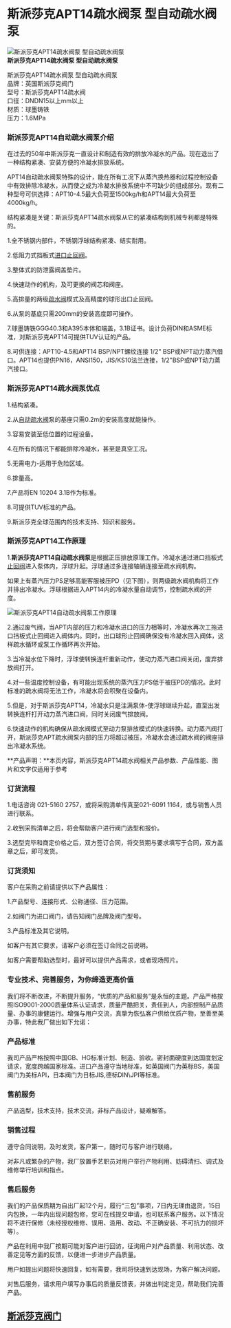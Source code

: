 
# 斯派莎克APT14疏水阀泵 型自动疏水阀泵

![斯派莎克APT14疏水阀泵 型自动疏水阀泵](/uploads/allimg/140621/1-1406211QP70-L.jpg)  
**斯派莎克APT14疏水阀泵 型自动疏水阀泵**

斯派莎克APT14疏水阀泵 型自动疏水阀泵  
品牌：英国斯派莎克阀门  
型号：斯派莎克APT14疏水阀  
口径：DNDN15以上mm以上  
材质：球墨铸铁  
压力：1.6MPa

### 斯派莎克APT14自动疏水阀泵介绍

在过去的50年中斯派莎克一直设计和制造有效的排放冷凝水的产品。现在退出了一种结构紧凑、安装方便的冷凝水排放系统。

APT14自动疏水阀泵特殊的设计，能在所有工况下从蒸汽换热器和过程控制设备中有效排除冷凝水，从而使之成为冷凝水排放系统中不可缺少的组成部分。现有二种型号可供选择：APT10-4.5最大负荷至1500kg/h和APT14最大负荷至4000kg/h。

结构紧凑是关键：斯派莎克APT14疏水阀泵从它的紧凑结构到机械专利都是特殊的。

1.全不锈钢内部件，不锈钢浮球结构紧凑、结实耐用。

2.低阻力式挡板式[进口止回阀](#)。

3.整体式的防泄露阀盖垫片。

4.快速动作的机构，及可更换的阀芯和阀座。

5.高排量的两级[疏水阀](#)模式及高精度的球形出口止回阀。

6.从泵的基底只需200mm的安装高度即可操作。

7.球墨铸铁GGG40.3和A395本体和端盖，3.1B证书。设计负荷DIN和ASME标准，对斯派莎克APT14可提供TUV认证的产品。

8.可供连接：APT10-4.5和APT14 BSP/NPT螺纹连接 1/2" BSP或NPT动力蒸汽借口。APT14也提供PN16，ANSI150，JIS/KS10法兰连接，1/2"BSP或NPT动力蒸汽接口。

### 斯派莎克APT14疏水阀泵优点

1.结构紧凑。

2.从[自动疏水阀](#)泵的基座只需0.2m的安装高度就能操作。

3.容易安装至低位置的过程设备。

4.在所有的情况下都能排除冷凝水，甚至是真空工况。

5.无需电力-适用于危险区域。

6.排量高。

7.产品将EN 10204 3.1B作为标准。

8.可提供TUV标准的产品。

9.斯派莎克全球范围内的技术支持、知识和服务。

### 斯派莎克APT14工作原理

1.**斯派莎克APT14自动疏水阀泵**是根据正压排放原理工作。冷凝水通过进口挡板式[止回阀](#)进入泵体内，浮球升起。浮球通过多连接轴销连接至疏水阀机构。

如果上有蒸汽压力PS足够高能客服被压PD（见下图），则两级疏水阀机构将工作并排出冷凝水。浮球根据进入APT14内的冷凝水量自动调节，控制疏水阀的开度。

![斯派莎克APT14自动疏水阀泵工作原理](/uploads/allimg/140621/1-1406211RZ35C.jpg)

2.通过废气阀，当APT内部的压力和冷凝水进口的压力相等时，冷凝水再次工拖进口挡板式止回阀进入阀体内。同时，出口球形止回阀确保没有冷凝水回入阀体，这样疏水循环或泵工作循环再次开始。

3.当冷凝水位下降时，浮球使转换连杆重新动作，使动力蒸汽进口阀关闭，废弃排放阀打开。

4.对一些温度控制设备，有可能出现系统的蒸汽压力PS低于被压PD的情况。此时标准的疏水阀将无法工作，冷凝水将会积聚在设备内。

5.但是，对于斯派莎克APT14，冷凝水只是注满泵体-使浮球继续升起，直至出发转换连杆打开动力蒸汽进口阀，同时关闭废气排放阀。

6.快速动作的机构确保从疏水阀模式至动力泵排放模式的快速转换。动力蒸汽阀打开，斯派莎克APT疏水阀泵内部的压力将超过被压，冷凝水会通过疏水阀的阀座排出冷凝水系统。

**产品声明：**本页内容，斯派莎克APT14疏水阀相关产品参数、产品性能、图片和文字仅适用于参考

### 订货流程

1.电话咨询 021-5160 2757，或将采购清单传真至021-6091 1164，或与销售人员进行联系。

2.收到采购清单之后，将会帮助客户进行阀门选型和报价。

3.选型完毕和商定价格之后，双方签订合同，将交货期与要求填写于合同，双方盖章之后，即可发货。

### 订货须知

客户在采购之前请提供以下产品属性：

1.产品型号、连接形式、公称通径、压力范围。

2.如阀门为进口阀门，请告知阀门品牌及阀门型号。

3.产品标准及其它说明。

如客户有其它要求，请客户必须在签订合同之前说明。

如客户需要帮助选型时，最好可以提供产品需求，或者现场照片。

### 专业技术、完善服务，为你缔造更高价值

我们将不断改进，不断提升服务，“优质的产品和服务”是永恒的主题。产品严格按照ISO9001-2000质量体系认证请求，质量严酷把关，责任到人，内部控制产品质量、办事的康健运行。增强与用户交流，真挚为恢弘客户供给优质产物，至善至美办事，特此我厂做出如下允诺：

### 产品标准

我司产品严格按照中国GB、HG标准计划、制造、验收。密封面硬度到达国度划定请求，宽度跨越国家标准。进口产品遵守当地标准，如英国阀门为英标BS，美国阀门为美标API，日本阀门为日标JIS,德标DIN\\JPI等标准。

### 售前服务

产品选型，技术支持，技术交流，非标产品设计，疑难解答。

### 销售过程

遵守合同说明，及时发货，客户第一，随时可与客户进行联络。

对非凡或繁杂的产物，我厂放置手艺职员对用户举行产物利用、妨碍清扫、调式及维修举行培训和指点。

### 售后服务

我们的产品保质期为自出厂起12个月，履行“三包”事项，7日内无理由退货，15日内包换，一年内出现问题包修，您可在线提交申请，也可联系客户服务。以下情况将不进行保修（未经授权维修、误用、滥用、改动、不正确安装、不可抗力的损坏等）。

产品在利用中我厂按期可能对客户进行回访，征询用户对产品质量、利用状态、改善定见等方面的反馈，以便进一步进步产品质量。

用户如提出问题将快速回复，如有需要，我司将快速到达现场，为客户解决问题。

对售后服务，请求用户填写办事后的质量反馈表，并做出判定定见，帮助我们完善产品。



## [斯派莎克阀门](#)

